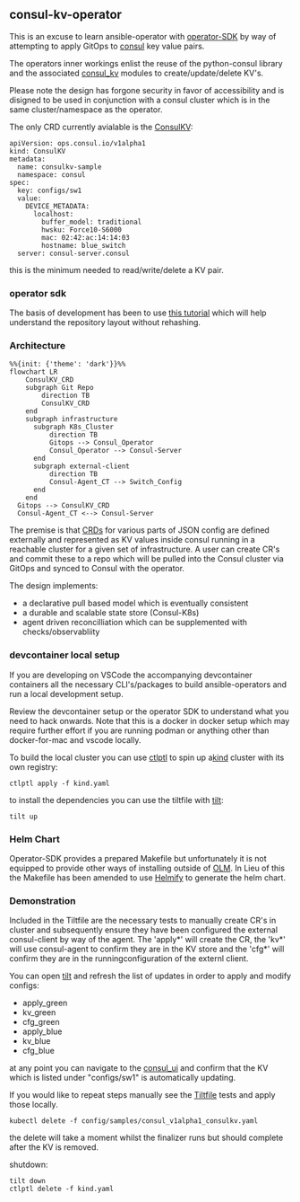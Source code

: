 ## consul-kv-operator

This is an excuse to learn ansible-operator with [operator-SDK](https://github.com/operator-framework/operator-sdk) by way of attempting to apply GitOps to [consul](https://consul.io) key value pairs. 

The operators inner workings enlist the reuse of the python-consul library and the associated [consul_kv](https://docs.ansible.com/ansible/latest/collections/community/general/consul_kv_module.html) modules to create/update/delete KV's.

Please note the design has forgone security in favor of accessibility and is disigned to be used in conjunction with a consul cluster which is in the same cluster/namespace as the operator.

The only CRD currently avialable is the [ConsulKV](config/samples/consul_v1alpha1_consulkv.yaml):

```
apiVersion: ops.consul.io/v1alpha1
kind: ConsulKV
metadata:
  name: consulkv-sample
  namespace: consul
spec:
  key: configs/sw1
  value: 
    DEVICE_METADATA:
      localhost:
        buffer_model: traditional
        hwsku: Force10-S6000
        mac: 02:42:ac:14:14:03
        hostname: blue_switch
  server: consul-server.consul
```

this is the minimum needed to read/write/delete a KV pair.

### operator sdk

The basis of development has been to use [this tutorial](https://sdk.operatorframework.io/docs/building-operators/ansible/tutorial/) which will help understand the repository layout without rehashing.

### Architecture

```mermaid
%%{init: {'theme': 'dark'}}%%
flowchart LR
    ConsulKV_CRD 
    subgraph Git Repo
        direction TB
        ConsulKV_CRD 
    end
    subgraph infrastructure
      subgraph K8s_Cluster
          direction TB
          Gitops --> Consul_Operator
          Consul_Operator --> Consul-Server
      end
      subgraph external-client
          direction TB
          Consul-Agent_CT --> Switch_Config
      end
    end
  Gitops --> ConsulKV_CRD 
  Consul-Agent_CT <--> Consul-Server
```

The premise is that [CRDs](https://kubernetes.io/docs/tasks/extend-kubernetes/custom-resources/custom-resource-definitions/) for various parts of JSON config are defined externally and represented as KV values inside consul running in a reachable cluster for a given set of infrastructure. A user can create CR's and commit these to a repo which will be pulled into the Consul cluster via GitOps and synced to Consul with the operator.

The design implements:
- a declarative pull based model which is eventually consistent
- a durable and scalable state store (Consul-K8s)
- agent driven reconcilliation which can be supplemented with checks/observabliity

### devcontainer local setup

If you are developing on VSCode the accompanying devcontainer containers all the necessary CLI's/packages to build ansible-operators and run a local development setup.

Review the devcontainer setup or the operator SDK to understand what you need to hack onwards. Note that this is a docker in docker setup which may require further effort if you are running podman or anything other than docker-for-mac and vscode locally.

To build the local cluster you can use [ctlptl](https://github.com/tilt-dev/ctlptl) to spin up  a[kind](https://kind.sigs.k8s.io) cluster with its own registry:
```
ctlptl apply -f kind.yaml
```
to install the dependencies you can use the tiltfile with [tilt](https://tilt.dev):
```
tilt up
```

### Helm Chart

Operator-SDK provides a prepared Makefile but unfortunately it is not equipped to provide other ways of installing outside of [OLM](https://docs.openshift.com/container-platform/4.7/operators/understanding/olm/olm-understanding-olm.html). In Lieu of this the Makefile has been amended to use [Helmify](https://github.com/arttor/helmify) to generate the helm chart.



### Demonstration

Included in the Tiltfile are the necessary tests to manually create CR's in cluster and subsequently ensure they have been configured the external consul-client by way of the agent. The 'apply*' will create the CR, the 'kv*' will use consul-agent to confirm they are in the KV store and the 'cfg*' will confirm they are in the runningconfiguration of the externl client.

You can open [tilt](http://localhost:10350/) and refresh the list of updates in order to apply and modify configs:
- apply_green
- kv_green
- cfg_green
- apply_blue
- kv_blue
- cfg_blue

at any point you can navigate to the [consul_ui](http://localhost:8500) and confirm that the KV which is listed under "configs/sw1" is automatically updating.

If you would like to repeat steps manually see the [Tiltfile](Tiltfile) tests and apply those locally.

```
kubectl delete -f config/samples/consul_v1alpha1_consulkv.yaml
```
the delete will take a moment whilst the finalizer runs but should complete after the KV is removed.

shutdown:
```
tilt down
ctlptl delete -f kind.yaml
```
